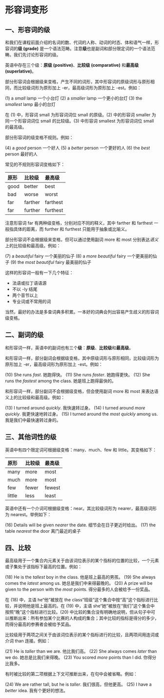 

# 形容词变形

## 一、形容词的级

和我们在课程前面介绍的名词的数、代词的人称、动词的时态、体和语气一样，形容词的**级 (grade)** 是一个语法范畴。注意**级**也是副词和部分限定词的一个语法范畴。我们先讨论形容词的级。

英语中存在三个级：**原级 (positive)**、**比较级 (comparative)** 和**最高级 (superlative)**。

部分形容词会根据级来变格，产生不同的词形，其中形容词的原级词形与原形相同，而比较级词形为原形加上 -er，最高级词形为原形加上 -est。例如：

(1) a *small* lamp 一个小台灯
(2) a *smaller* lamp 一个更小的台灯
(3) the *smallest* lamp 最小的台灯

在 (1) 中，形容词 small 为形容词词位 small 的原级。(2) 中的形容词 smaller 为同一个形容词词位 small 的比较级。(3) 中形容词 smallest 为形容词词位 small 的最高级。

部分形容词的级变格不规则。例如：

(4) a *good* person 一个好人
(5) a *better* person 一个更好的人
(6) the *best* person 最好的人

常见的不规则形容词变格如下：

| 原形 | 比较级  | 最高级   |
| :--- | :------ | :------- |
| good | better  | best     |
| bad  | worse   | worst    |
| far  | farther | farthest |
| far  | further | furthest |

注意形容词 far 有两种级变格，分别对应不同的释义，其中 farther 和 farthest 一般指具体的距离，而 further 和 furthest 只能用于抽象或比喻义。

部分形容词不会根据级来变格，但可以通过使用副词 more 和 most 分别表达*语义*上的比较级和最高级。例如：

(7) a *beautiful* fairy 一个美丽的仙子
(8) a *more beautiful* fairy 一个更美丽的仙子
(9) the *most beautiful* fairy 最美丽的仙子

这样的形容词一般有一下几个特征：

- 法语或拉丁语语源
- 不以 -ly 结尾
- 两个音节以上
- 专业词或不常用的词

当然，最好的办法是多查词典多积累。一本好的词典会列出容易产生歧义的形容词级变格。

## 二、副词的级

和形容词一样，英语中的副词也有三个**级**：**原级**、**比较级**和**最高级**。

和形容词一样，部分副词会根据级变格，其中原级词形与原形相同，比较级词形为原形加上 -er，最高级词形为原形加上 -est。例如：

(10) She runs *fast*. 她跑得快。
(11) She runs *faster*. 她跑得更快。
(12) She runs the *fastest* among the class. 她是班上跑得最快的。

和形容词一样，部分副词不会根据级变格，但会使用副词 more 和 most 来表达语义上的比较级和最高级。例如：

(13) I turned around *quickly*. 我快速转过身。
(14) I turned around *more quickly*. 我更快速地转过身。
(15) I turned around the *most quickly* among us. 我是我们中最快速转过身的。

## 三、其他词性的级

英语中有四个限定词可根据级变格：many、much、few 和 little。其变格如下：

| 原形   | 比较级 | 最高级 |
| :----- | :----- | :----- |
| many   | more   | most   |
| much   | more   | most   |
| few    | fewer  | fewest |
| little | less   | least  |

英语中还有一个介词可根据级变格：near。其比较级词形为 nearer，最高级词形为 nearest。举例如下：

(16) Details will be given *nearer* the date. 细节会在日子更近时给出。
(17) the table *nearest* the door 离门最近的桌子

## 四、比较

最高级用于一个集合内元素关于由该词位表示的某个指标的位置的比较，一个元素或子集处于该指标下最高的位置。例如：

(18) He is the *tallest* boy in the class. 他是班上最高的男孩。
(19) She always comes the *latest* among us. 她总是我们中来得最晚的。
(20) A prize will be given to the person with the *most* points. 得分最多的人会被给予一份奖品。

在 (18) 中，主语 he“他”被放在 the class“班级”这个集合中按“高”这个指标进行比较，并说明他是班上最高的。在 (19) 中，主语 she“她”被放在“我们”这个集合中按照“晚”这个指标进行比较。(20) 中比较的集合没有明确地说明，但从句子中可以推断出来：所有参加某个比赛的人构成的集合；其中比较的指标是得分的多少，而得分最高的参赛者会被给予奖品。

比较级用于两项之间关于由该词位表示的某个指标进行的比较，且两项间用连词或介词 than 连接。例如：

(21) He is *taller* than we are. 他比我们高。
(22) She always comes *later* than we do. 她总是比我们来得晚。
(23) You scored *more* points than I did. 你得分比我多。

有时被比较的第二项根据上下文可推断出来，在句中会被省略。例如：

(24) We are rather tall, but he is *taller*. 我们很高，但他更高。
(25) I have a *better* idea. 我有个更好的想法。